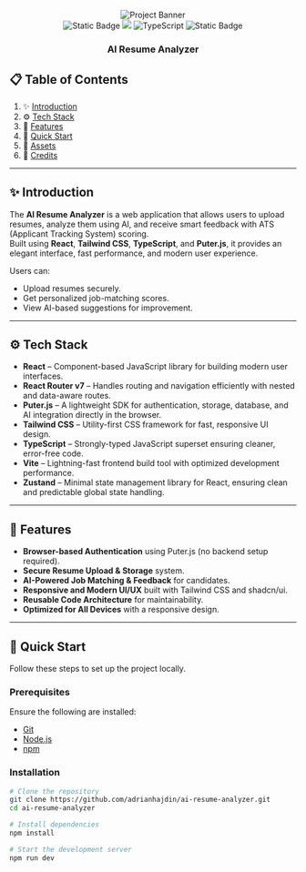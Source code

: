 <div align="center">
  <br />
    <img src="public/readme/hero.webp" alt="Project Banner">
  <br />

  <div>
    <img alt="Static Badge" src="https://img.shields.io/badge/React-4c84f3?style=for-the-badge&logo=react&logoColor=white">
    <img src="https://img.shields.io/badge/-Tailwind-38B2AC?style=for-the-badge&logo=tailwind-css&logoColor=white" />
    <img src="https://img.shields.io/badge/-TypeScript-black?style=for-the-badge&logoColor=white&logo=typescript&color=3178C6" alt="TypeScript" />
    <img alt="Static Badge" src="https://img.shields.io/badge/Puter.js-181758?style=for-the-badge&logoColor=white">
  </div>

  <h3 align="center">AI Resume Analyzer</h3>
</div>

## 📋 Table of Contents

1. ✨ [Introduction](#introduction)
2. ⚙️ [Tech Stack](#tech-stack)
3. 🔋 [Features](#features)
4. 🤸 [Quick Start](#quick-start)
5. 🔗 [Assets](#assets)
6. 🚀 [Credits](#credits)

---

## ✨ Introduction

The **AI Resume Analyzer** is a web application that allows users to upload resumes, analyze them using AI, and receive smart feedback with ATS (Applicant Tracking System) scoring.  
Built using **React**, **Tailwind CSS**, **TypeScript**, and **Puter.js**, it provides an elegant interface, fast performance, and modern user experience.

Users can:
- Upload resumes securely.
- Get personalized job-matching scores.
- View AI-based suggestions for improvement.

---

## ⚙️ Tech Stack

- **React** – Component-based JavaScript library for building modern user interfaces.  
- **React Router v7** – Handles routing and navigation efficiently with nested and data-aware routes.  
- **Puter.js** – A lightweight SDK for authentication, storage, database, and AI integration directly in the browser.  
- **Tailwind CSS** – Utility-first CSS framework for fast, responsive UI design.  
- **TypeScript** – Strongly-typed JavaScript superset ensuring cleaner, error-free code.  
- **Vite** – Lightning-fast frontend build tool with optimized development performance.  
- **Zustand** – Minimal state management library for React, ensuring clean and predictable global state handling.

---

## 🔋 Features

- **Browser-based Authentication** using Puter.js (no backend setup required).  
- **Secure Resume Upload & Storage** system.  
- **AI-Powered Job Matching & Feedback** for candidates.  
- **Responsive and Modern UI/UX** built with Tailwind CSS and shadcn/ui.  
- **Reusable Code Architecture** for maintainability.  
- **Optimized for All Devices** with a responsive design.  

---

## 🤸 Quick Start

Follow these steps to set up the project locally.

### Prerequisites
Ensure the following are installed:
- [Git](https://git-scm.com/)
- [Node.js](https://nodejs.org/)
- [npm](https://www.npmjs.com/)

### Installation

```bash
# Clone the repository
git clone https://github.com/adrianhajdin/ai-resume-analyzer.git
cd ai-resume-analyzer

# Install dependencies
npm install

# Start the development server
npm run dev

